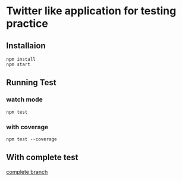 # Twitter like application for testing practice #

## Installaion ##
```
npm install
npm start
```

## Running Test ##
### watch mode ###
```
npm test
```
### with coverage ###
```
npm test --coverage
```

## With complete test ##
[complete branch](https://github.com/aofleejay/testing-workshop/tree/complete)